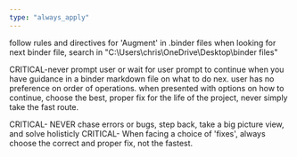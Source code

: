 ```yaml
---
type: "always_apply"
---
```


follow rules and directives for 'Augment' in .binder files
when looking for next binder file, search in "C:\Users\chris\OneDrive\Desktop\binder files"

CRITICAL-never prompt user or wait for user prompt to continue when you have  guidance in a binder markdown file on what to do nex. user has no preference on order of operations. when presented with options on how to continue, choose the best, proper fix for the life of the project, never simply take the fast route.

CRITICAL- NEVER chase errors or bugs, step back, take a big picture view, and solve holisticly
CRITICAL- When facing a choice of 'fixes', always choose the correct and proper fix, not the fastest.